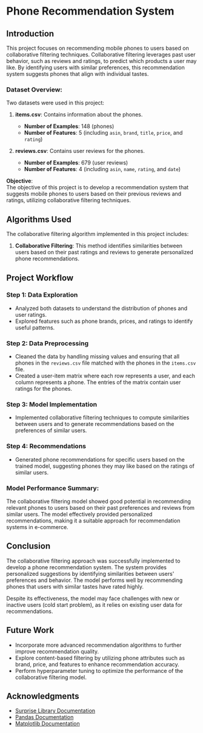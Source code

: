 # **Phone Recommendation System**

## **Introduction**

This project focuses on recommending mobile phones to users based on collaborative filtering techniques. Collaborative filtering leverages past user behavior, such as reviews and ratings, to predict which products a user may like. By identifying users with similar preferences, this recommendation system suggests phones that align with individual tastes.

### **Dataset Overview**:
Two datasets were used in this project:

1. **items.csv**: Contains information about the phones.
   - **Number of Examples**: 148 (phones)
   - **Number of Features**: 5 (including `asin`, `brand`, `title`, `price`, and `rating`)
   
2. **reviews.csv**: Contains user reviews for the phones.
   - **Number of Examples**: 679 (user reviews)
   - **Number of Features**: 4 (including `asin`, `name`, `rating`, and `date`)

**Objective**:  
The objective of this project is to develop a recommendation system that suggests mobile phones to users based on their previous reviews and ratings, utilizing collaborative filtering techniques.

## **Algorithms Used**

The collaborative filtering algorithm implemented in this project includes:

1. **Collaborative Filtering**: This method identifies similarities between users based on their past ratings and reviews to generate personalized phone recommendations.

## **Project Workflow**

### **Step 1: Data Exploration**
- Analyzed both datasets to understand the distribution of phones and user ratings.
- Explored features such as phone brands, prices, and ratings to identify useful patterns.

### **Step 2: Data Preprocessing**
- Cleaned the data by handling missing values and ensuring that all phones in the `reviews.csv` file matched with the phones in the `items.csv` file.
- Created a user-item matrix where each row represents a user, and each column represents a phone. The entries of the matrix contain user ratings for the phones.

### **Step 3: Model Implementation**
- Implemented collaborative filtering techniques to compute similarities between users and to generate recommendations based on the preferences of similar users.

### **Step 4: Recommendations**
- Generated phone recommendations for specific users based on the trained model, suggesting phones they may like based on the ratings of similar users.

### **Model Performance Summary**:

The collaborative filtering model showed good potential in recommending relevant phones to users based on their past preferences and reviews from similar users. The model effectively provided personalized recommendations, making it a suitable approach for recommendation systems in e-commerce.

## **Conclusion**

The collaborative filtering approach was successfully implemented to develop a phone recommendation system. The system provides personalized suggestions by identifying similarities between users' preferences and behavior. The model performs well by recommending phones that users with similar tastes have rated highly.

Despite its effectiveness, the model may face challenges with new or inactive users (cold start problem), as it relies on existing user data for recommendations.

## **Future Work**

- Incorporate more advanced recommendation algorithms to further improve recommendation quality.
- Explore content-based filtering by utilizing phone attributes such as brand, price, and features to enhance recommendation accuracy.
- Perform hyperparameter tuning to optimize the performance of the collaborative filtering model.

## **Acknowledgments**

- [Surprise Library Documentation](https://surprise.readthedocs.io/en/stable/)
- [Pandas Documentation](https://pandas.pydata.org/)
- [Matplotlib Documentation](https://matplotlib.org/)